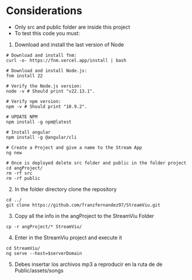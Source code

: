 # Considerations
- Only src and public folder are inside this project
- To test this code you must:
1) Download and install the last version of Node

```
# Download and install fnm:
curl -o- https://fnm.vercel.app/install | bash

# Download and install Node.js:
fnm install 22

# Verify the Node.js version:
node -v # Should print "v22.13.1".

# Verify npm version:
npm -v # Should print "10.9.2".

# UPDATE NPM
npm install -g npm@latest

# Install angular
npm install -g @angular/cli

# Create a Project and give a name to the Stream App
ng new

# Once is deployed delete src folder and public in the folder project
cd angProject/
rm -rf src
rm -rf public
```

2) In the folder directory clone the repository

```
cd ../
git clone https://github.com/franzfernandez97/StreamViu.git
```

3) Copy all the info in the angProject to the StreamViu Folder

```
cp -r angProject/* StreamViu/
```

4) Enter in the StreamViu project and execute it

```
cd StreamViu/
ng serve --host=$serverDomain

```

5) Debes insertar los archivos mp3 a reproducir en la ruta de de Public/assets/songs

